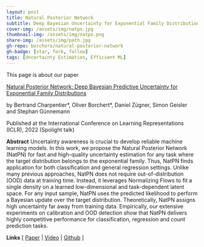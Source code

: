 ```yaml
---
layout: post
title: Natural Posterior Network
subtitle: Deep Bayesian Uncertainty for Exponential Family Distributions - ICLR 2022
cover-img: /assets/img/natpn.jpg
thumbnail-img: /assets/img/natpn.png
share-img: /assets/img/path.jpg
gh-repo: borchero/natural-posterior-network
gh-badge: [star, fork, follow]
tags: [Uncertainty Estimation, Efficient ML]
---
```


This page is about our paper

[Natural Posterior Network: Deep Bayesian Predictive Uncertainty for Exponential Family Distributions](https://openreview.net/pdf?id=tV3N0DWMxCg)

by Bertrand Charpentier*, Oliver Borchert*, Daniel Zügner, Simon Geisler and Stephan Günnemann

Published at the International Conference on Learning Representations (ICLR), 2022 (Spolight talk)

**Abstract**
Uncertainty awareness is crucial to develop reliable machine learning models. In this work, we propose the Natural Posterior Network (NatPN) for fast and high-quality uncertainty estimation for any task where the target distribution belongs to the exponential family. Thus, NatPN finds application for both classification and general regression settings. Unlike many previous approaches, NatPN does not require out-of-distribution (OOD) data at training time. Instead, it leverages Normalizing Flows to fit a single density on a learned low-dimensional and task-dependent latent space. For any input sample, NatPN uses the predicted likelihood to perform a Bayesian update over the target distribution. Theoretically, NatPN assigns high uncertainty far away from training data. Empirically, our extensive experiments on calibration and OOD detection show that NatPN delivers highly competitive performance for classification, regression and count prediction tasks.

**Links**
\[ [Paper](https://openreview.net/pdf?id=tV3N0DWMxCg) | [Video](https://www.youtube.com/watch?v=qMtpK0ECD8c) | [Github](https://github.com/borchero/natural-posterior-network) \]
